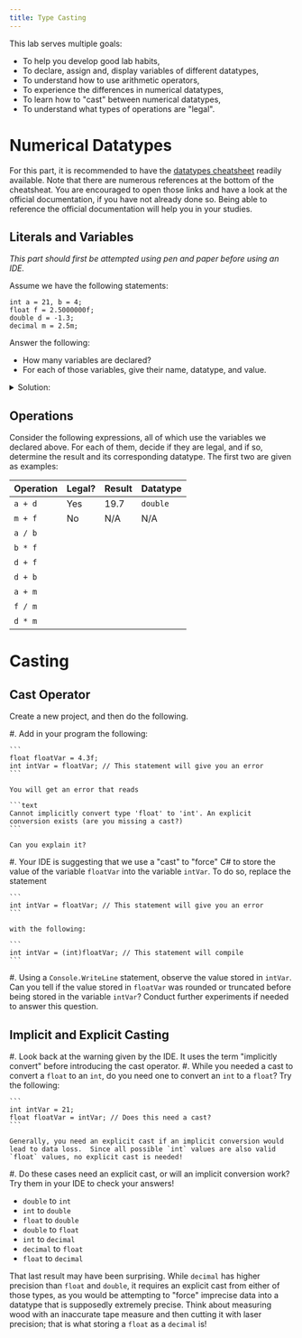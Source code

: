 ```yaml
---
title: Type Casting
---
```


This lab serves multiple goals:

- To help you develop good lab habits,
- To declare, assign and, display variables of different datatypes,
- To understand how to use arithmetic operators,
- To experience the differences in numerical datatypes,
- To learn how to "cast" between numerical datatypes,
- To understand what types of operations are "legal".

# Numerical Datatypes

For this part, it is recommended to have the [datatypes cheatsheet](../../datatypes_in_csharp.html) readily available.
Note that there are numerous references at the bottom of the cheatsheat.
You are encouraged to open those links and have a look at the official documentation, if you have not already done so. Being able to reference the official documentation will help you in your studies. 

## Literals and Variables

_This part should first be attempted using pen and paper before using an IDE._

Assume we have the following statements:

```
int a = 21, b = 4;
float f = 2.5000000f;
double d = -1.3;
decimal m = 2.5m;
```

Answer the following:

- How many variables are declared?
- For each of those variables, give their name, datatype, and value.

<details><summary>Solution:</summary>
There are 5 variables.

Name | Datatype | Value 
--- | --- | --- 
`a` | `int` | 21
`b` | `int` | 4
`f` | `float` | 2.5000000
`d` | `double` | -1.3
`m` | `decimal` | 2.5
</details>


## Operations

Consider the following expressions, all of which use the variables we declared above. For each of them, decide if they are legal, and if so, determine the result and its corresponding datatype.  The first two are given as examples:

Operation | Legal? | Result | Datatype
--- | --- | --- | ---
`a + d` | Yes | $19.7$ | `double`
`m + f` | No | N/A | N/A |
`a / b` |   |  |  |
`b * f` |   |  |  |
`d + f` |   |  |  |
`d + b` |   |  |  |
`a + m` |   |  |  |
`f / m` |   |  |  |
`d * m` |   |  |  |

<!--
You can check your answers using an IDE: create a new project, copy the variable declarations and assignments, and  write your own statements to perform the calculations in the `Main` method.
For instance, if you want to check that the result of `a + d` is of type `double`, write something like:

```
double tempVariable1 = a + d;
Console.WriteLine($"The value of d+f is {tempVariable1}");
int tempVariable2 = a + d; // This line should give you an error.
```

There has to be a better way!
https://stackoverflow.com/questions/11634079/how-can-i-get-the-data-type-of-a-variable-in-c
Check the actual type!
-->

# Casting

## Cast Operator

Create a new project, and then do the following.

#. Add in your program the following:

    ```
    float floatVar = 4.3f;
    int intVar = floatVar; // This statement will give you an error
    ```

    You will get an error that reads

    ```text
    Cannot implicitly convert type 'float' to 'int'. An explicit conversion exists (are you missing a cast?)
    ```

    Can you explain it?

#. Your IDE is suggesting that we use a "cast" to "force" C# to store the value of the variable `floatVar` into the variable `intVar`.
To do so, replace the statement

    ```
    int intVar = floatVar; // This statement will give you an error
    ```

    with the following:

    ```
    int intVar = (int)floatVar; // This statement will compile
    ```

#. Using a `Console.WriteLine` statement, observe the value stored in `intVar`.
Can you tell if the value stored in `floatVar` was rounded or truncated before being stored in the variable `intVar`?
Conduct further experiments if needed to answer this question.

## Implicit and Explicit Casting

#. Look back at the warning given by the IDE.  It uses the term "implicitly convert" before introducing the cast operator.
#. While you needed a cast to convert a `float` to an `int`, do you need one to convert an `int` to a `float`?  Try the following:

    ```
    int intVar = 21;
    float floatVar = intVar; // Does this need a cast?
    ```

    Generally, you need an explicit cast if an implicit conversion would lead to data loss.  Since all possible `int` values are also valid `float` values, no explicit cast is needed!

#. Do these cases need an explicit cast, or will an implicit conversion work?  Try them in your IDE to check your answers!

- `double` to `int`
- `int` to `double`
- `float` to `double`
- `double` to `float`
- `int` to `decimal`
- `decimal` to `float`
- `float` to `decimal`

That last result may have been surprising.  While `decimal` has higher precision than `float` and `double`, it requires an explicit cast from either of those types, as you would be attempting to "force" imprecise data into a datatype that is supposedly extremely precise. Think about measuring wood with an inaccurate tape measure and then cutting it with laser precision; that is what storing a `float` as a `decimal` is!
